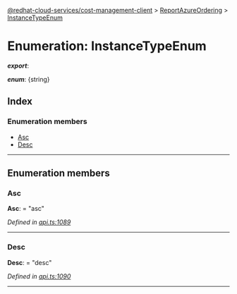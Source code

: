 [@redhat-cloud-services/cost-management-client](../README.md) > [ReportAzureOrdering](../modules/reportazureordering.md) > [InstanceTypeEnum](../enums/reportazureordering.instancetypeenum.md)

# Enumeration: InstanceTypeEnum

*__export__*: 

*__enum__*: {string}

## Index

### Enumeration members

* [Asc](reportazureordering.instancetypeenum.md#asc)
* [Desc](reportazureordering.instancetypeenum.md#desc)

---

## Enumeration members

<a id="asc"></a>

###  Asc

**Asc**:  = "asc"

*Defined in [api.ts:1089](https://github.com/rvsia/javascript-clients/blob/master/packages/cost-management/api.ts#L1089)*

___
<a id="desc"></a>

###  Desc

**Desc**:  = "desc"

*Defined in [api.ts:1090](https://github.com/rvsia/javascript-clients/blob/master/packages/cost-management/api.ts#L1090)*

___

